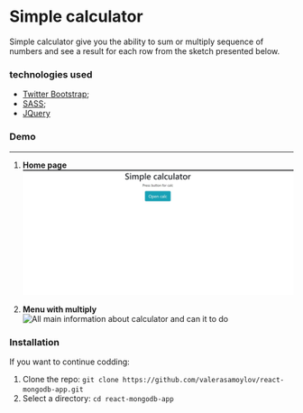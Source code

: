 # Simple calculator

Simple calculator give you the ability to sum or multiply sequence of numbers and see a result for each row from the sketch presented below.


### technologies used

* [Twitter Bootstrap];
* [SASS];
* [JQuery]

### Demo

---

1.  **Home page**
    ![Home_page](./img/home-page.jpg "Home page")

2.  **Menu with multiply**
    ![All main information about calculator and  can it to do ](./img/menu-with-multiply "Main information")

### Installation

If you want to continue codding:

1. Clone the repo: `git clone https://github.com/valerasamoylov/react-mongodb-app.git`
2. Select a directory: `cd react-mongodb-app`


[Twitter Bootstrap]: https://getbootstrap.com/
[SASS]: https://sass-lang.com/
[Jquery]: https://jquery.com/
